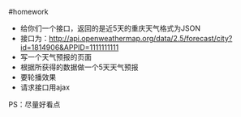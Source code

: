 #homework
+ 给你们一个接口，返回的是近5天的重庆天气格式为JSON
+ 接口为：http://api.openweathermap.org/data/2.5/forecast/city?id=1814906&APPID=1111111111
+ 写一个天气预报的页面
+ 根据所获得的数据做一个5天天气预报
+ 要轮播效果
+ 请求接口用ajax

PS：尽量好看点